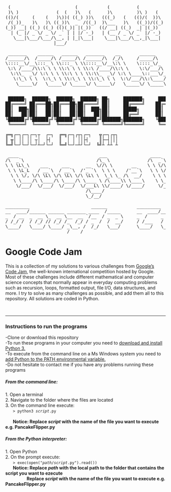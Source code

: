 <pre>
 (                        (           (          (                               
 )\ )              (  (   )\   (      )\         )\ )   (      (      )     )    
(()/(     (    (   )\))( ((_) ))\   (((_)   (   (()/(  ))\     )\  ( /(    (     
 /(_))_   )\   )\ ((_))\  _  /((_)  )\___   )\   ((_))/((_)   ((_) )(_))   )\  ' 
(_)) __| ((_) ((_) (()(_)| |(_))   ((/ __| ((_)  _| |(_))    _ | |((_)_  _((_))  
  | (_ |/ _ \/ _ \/ _` | | |/ -_)   | (__ / _ \/ _` |/ -_)  | || |/ _` || '  \() 
   \___|\___/\___/\__, | |_|\___|    \___|\___/\__,_|\___|   \__/ \__,_||_|_|_|  
                  |___/ 

 _______    ______   ______   _______    __       ______       ______   ______   ______   ______       _________  ________   ___ __ __     
/______/\  /_____/\ /_____/\ /______/\  /_/\     /_____/\     /_____/\ /_____/\ /_____/\ /_____/\     /________/\/_______/\ /__//_//_/\    
\::::__\/__\:::_ \ \\:::_ \ \\::::__\/__\:\ \    \::::_\/_    \:::__\/ \:::_ \ \\:::_ \ \\::::_\/_    \__.::.__\/\::: _  \ \\::\| \| \ \   
 \:\ /____/\\:\ \ \ \\:\ \ \ \\:\ /____/\\:\ \    \:\/___/\    \:\ \  __\:\ \ \ \\:\ \ \ \\:\/___/\     /_\::\ \  \::(_)  \ \\:.      \ \  
  \:\\_  _\/ \:\ \ \ \\:\ \ \ \\:\\_  _\/ \:\ \____\::___\/_    \:\ \/_/\\:\ \ \ \\:\ \ \ \\::___\/_    \:.\::\ \  \:: __  \ \\:.\-/\  \ \ 
   \:\_\ \ \  \:\_\ \ \\:\_\ \ \\:\_\ \ \  \:\/___/\\:\____/\    \:\_\ \ \\:\_\ \ \\:\/.:| |\:\____/\    \: \  \ \  \:.\ \  \ \\. \  \  \ \
    \_____\/   \_____\/ \_____\/ \_____\/   \_____\/ \_____\/     \_____\/ \_____\/ \____/_/ \_____\/     \_____\/   \__\/\__\/ \__\/ \__\/
               
               
 ██████╗  ██████╗  ██████╗  ██████╗ ██╗     ███████╗     ██████╗ ██████╗ ██████╗ ███████╗         ██╗ █████╗ ███╗   ███╗
██╔════╝ ██╔═══██╗██╔═══██╗██╔════╝ ██║     ██╔════╝    ██╔════╝██╔═══██╗██╔══██╗██╔════╝         ██║██╔══██╗████╗ ████║
██║  ███╗██║   ██║██║   ██║██║  ███╗██║     █████╗      ██║     ██║   ██║██║  ██║█████╗           ██║███████║██╔████╔██║
██║   ██║██║   ██║██║   ██║██║   ██║██║     ██╔══╝      ██║     ██║   ██║██║  ██║██╔══╝      ██   ██║██╔══██║██║╚██╔╝██║
╚██████╔╝╚██████╔╝╚██████╔╝╚██████╔╝███████╗███████╗    ╚██████╗╚██████╔╝██████╔╝███████╗    ╚█████╔╝██║  ██║██║ ╚═╝ ██║
 ╚═════╝  ╚═════╝  ╚═════╝  ╚═════╝ ╚══════╝╚══════╝     ╚═════╝ ╚═════╝ ╚═════╝ ╚══════╝     ╚════╝ ╚═╝  ╚═╝╚═╝     ╚═╝

╔═╗┌─┐┌─┐┌─┐┬  ┌─┐  ╔═╗┌─┐┌┬┐┌─┐   ╦┌─┐┌┬┐
║ ╦│ ││ ││ ┬│  ├┤   ║  │ │ ││├┤    ║├─┤│││
╚═╝└─┘└─┘└─┘┴─┘└─┘  ╚═╝└─┘─┴┘└─┘  ╚╝┴ ┴┴ ┴ 

 ____                              ___                ____                __                _____                           
/\  _`\                           /\_ \              /\  _`\             /\ \              /\___ \                          
\ \ \L\_\    ___     ___      __  \//\ \       __    \ \ \/\_\    ___    \_\ \      __     \/__/\ \     __       ___ ___    
 \ \ \L_L   / __`\  / __`\  /'_ `\  \ \ \    /'__`\   \ \ \/_/_  / __`\  /'_` \   /'__`\      _\ \ \  /'__`\   /' __` __`\  
  \ \ \/, \/\ \L\ \/\ \L\ \/\ \L\ \  \_\ \_ /\  __/    \ \ \L\ \/\ \L\ \/\ \L\ \ /\  __/     /\ \_\ \/\ \L\.\_ /\ \/\ \/\ \ 
   \ \____/\ \____/\ \____/\ \____ \ /\____\\ \____\    \ \____/\ \____/\ \___,_\\ \____\    \ \____/\ \__/.\_\\ \_\ \_\ \_\
    \/___/  \/___/  \/___/  \/___L\ \\/____/ \/____/     \/___/  \/___/  \/__,_ / \/____/     \/___/  \/__/\/_/ \/_/\/_/\/_/
                              /\____/                                                                                       
                              \_/__/ 
                              
_________                       ______           _________       _________           _________                    
__  ____/______ ______ _______ ____  /_____      __  ____/______ ______  /_____      ______  /______ ________ ___ 
_  / __  _  __ \_  __ \__  __ `/__  / _  _ \     _  /     _  __ \_  __  / _  _ \     ___ _  / _  __ `/__  __ `__ \
/ /_/ /  / /_/ // /_/ /_  /_/ / _  /  /  __/     / /___   / /_/ // /_/ /  /  __/     / /_/ /  / /_/ / _  / / / / /
\____/   \____/ \____/ _\__, /  /_/   \___/      \____/   \____/ \__,_/   \___/      \____/   \__,_/  /_/ /_/ /_/ 
                       /____/                                                                                                                                                                                                                                                                                                                                             
</pre>

<h1>Google Code Jam</h1>

This is a collection of my solutions to various challenges from <a href="https://code.google.com/codejam/">Google’s Code Jam</a>, the well-known international competition hosted by Google. Most of these challenges include different mathematical and computer science concepts that normally appear in everyday computing problems such as recursion, loops, formatted output, file I/O, data structures, and more. I try to solve as many challenges as possible, and add them all to this repository. All solutions are coded in Python.

<br>
<hr>

<h3>Instructions to run the programs</h3>
-Clone or download this repository<br>
-To run these programs in your computer you need to <a href="https://www.python.org/downloads/">download and install Python 3.</a><br>
-To execute from the command line on a Ms Windows system you need to <a href="https://docs.python.org/2/using/windows.html">add Python to the PATH environmental variable.</a><br>
-Do not hesitate to contact me if you have any problems running these programs <br>

<h5>From the command line:</h5>
1. Open a terminal <br>
2. Navigate to the folder where the files are located <br>
3. On the command line execute: <br>
&nbsp &nbsp &nbsp <code>> python3 <i>script</i>.py </code> <br> <br>
&nbsp &nbsp &nbsp <b>Notice: Replace <i>script</i> with the name of the file you want to execute e.g. PancakeFlipper.py</b> <br>

<h5>From the Python interpreter:</h5>
1. Open Python <br>
2. On the prompt execute: <br>
&nbsp &nbsp &nbsp <code>> exec(open("<i>path</i>/<i>script</i>.py").read())</code> <br>
&nbsp &nbsp &nbsp <b>Notice: Replace <i>path</i> with the local path to the folder that contains the script you want to ezecute</b> <br>
&nbsp &nbsp &nbsp &nbsp &nbsp &nbsp &nbsp &nbsp &nbsp<b>Replace <i>script</i> with the name of the file you want to execute e.g. PancakeFlipper.py</b> <br>

